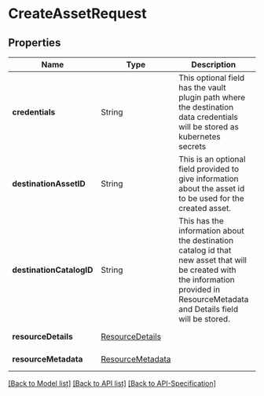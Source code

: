 # CreateAssetRequest

## Properties
Name | Type | Description | Notes
------------ | ------------- | ------------- | -------------
**credentials** | String | This optional field has the vault plugin path where the destination data credentials will be stored as kubernetes secrets | [optional] [default: null]
**destinationAssetID** | String | This is an optional field provided to give information about the asset id to be used for the created asset. | [optional] [default: null]
**destinationCatalogID** | String | This has the information about the destination catalog id that new asset that will be created with the information provided in ResourceMetadata and Details field will be stored. | [default: null]
**resourceDetails** | [ResourceDetails](../ResourceDetails) |  | [default: null]
**resourceMetadata** | [ResourceMetadata](../ResourceMetadata) |  | [default: null]

[[Back to Model list]](../README.md#documentation-for-models) [[Back to API list]](../README.md#documentation-for-api-endpoints) [[Back to API-Specification]](../README.md)

